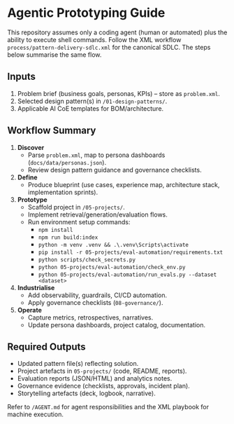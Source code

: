# Agentic Prototyping Guide

This repository assumes only a coding agent (human or automated) plus the ability to execute shell commands. Follow the XML workflow `process/pattern-delivery-sdlc.xml` for the canonical SDLC. The steps below summarise the same flow.

## Inputs
1. Problem brief (business goals, personas, KPIs) – store as `problem.xml`.
2. Selected design pattern(s) in `/01-design-patterns/`.
3. Applicable AI CoE templates for BOM/architecture.

## Workflow Summary
1. **Discover**
   - Parse `problem.xml`, map to persona dashboards (`docs/data/personas.json`).
   - Review design pattern guidance and governance checklists.
2. **Define**
   - Produce blueprint (use cases, experience map, architecture stack, implementation sprints).
3. **Prototype**
   - Scaffold project in `/05-projects/`.
   - Implement retrieval/generation/evaluation flows.
   - Run environment setup commands:
     - `npm install`
     - `npm run build:index`
     - `python -m venv .venv && .\.venv\Scripts\activate`
     - `pip install -r 05-projects/eval-automation/requirements.txt`
     - `python scripts/check_secrets.py`
     - `python 05-projects/eval-automation/check_env.py`
     - `python 05-projects/eval-automation/run_evals.py --dataset <dataset>`
4. **Industrialise**
   - Add observability, guardrails, CI/CD automation.
   - Apply governance checklists (`08-governance/`).
5. **Operate**
   - Capture metrics, retrospectives, narratives.
   - Update persona dashboards, project catalog, documentation.

## Required Outputs
- Updated pattern file(s) reflecting solution.
- Project artefacts in `05-projects/` (code, README, reports).
- Evaluation reports (JSON/HTML) and analytics notes.
- Governance evidence (checklists, approvals, incident plan).
- Storytelling artefacts (deck, logbook, narrative).

Refer to `/AGENT.md` for agent responsibilities and the XML playbook for machine execution.
